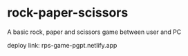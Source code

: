 # rock-paper-scissors
A basic rock, paper and scissors game between user and PC

deploy link: rps-game-pgpt.netlify.app
